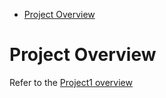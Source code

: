 
- [Project Overview](#project-overview)



# Project Overview 

Refer to the [Project1 overview](../Project1%20Bikeshare%20data%20analytics/Project%20Overview.md)
